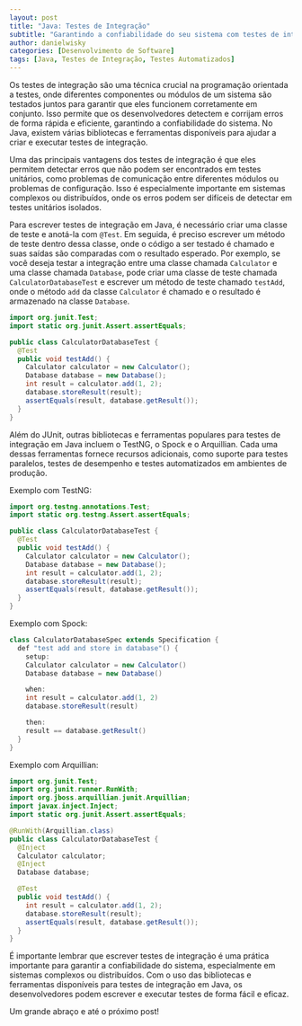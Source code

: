 ```yaml
---
layout: post
title: "Java: Testes de Integração"
subtitle: "Garantindo a confiabilidade do seu sistema com testes de integração em Java"
author: danielwisky
categories: [Desenvolvimento de Software]
tags: [Java, Testes de Integração, Testes Automatizados]
---
```


Os testes de integração são uma técnica crucial na programação orientada a testes, onde diferentes componentes ou módulos de um sistema são testados juntos para garantir que eles funcionem corretamente em conjunto. Isso permite que os desenvolvedores detectem e corrijam erros de forma rápida e eficiente, garantindo a confiabilidade do sistema. No Java, existem várias bibliotecas e ferramentas disponíveis para ajudar a criar e executar testes de integração.

Uma das principais vantagens dos testes de integração é que eles permitem detectar erros que não podem ser encontrados em testes unitários, como problemas de comunicação entre diferentes módulos ou problemas de configuração. Isso é especialmente importante em sistemas complexos ou distribuídos, onde os erros podem ser difíceis de detectar em testes unitários isolados.

Para escrever testes de integração em Java, é necessário criar uma classe de teste e anotá-la com `@Test`. Em seguida, é preciso escrever um método de teste dentro dessa classe, onde o código a ser testado é chamado e suas saídas são comparadas com o resultado esperado. Por exemplo, se você deseja testar a integração entre uma classe chamada `Calculator` e uma classe chamada `Database`, pode criar uma classe de teste chamada `CalculatorDatabaseTest` e escrever um método de teste chamado `testAdd`, onde o método `add` da classe `Calculator` é chamado e o resultado é armazenado na classe `Database`.

```java
import org.junit.Test;
import static org.junit.Assert.assertEquals;

public class CalculatorDatabaseTest {
  @Test
  public void testAdd() {
    Calculator calculator = new Calculator();
    Database database = new Database();
    int result = calculator.add(1, 2);
    database.storeResult(result);
    assertEquals(result, database.getResult());
  }
}
```

Além do JUnit, outras bibliotecas e ferramentas populares para testes de integração em Java incluem o TestNG, o Spock e o Arquillian. Cada uma dessas ferramentas fornece recursos adicionais, como suporte para testes paralelos, testes de desempenho e testes automatizados em ambientes de produção.

Exemplo com TestNG:

```java
import org.testng.annotations.Test;
import static org.testng.Assert.assertEquals;

public class CalculatorDatabaseTest {
  @Test
  public void testAdd() {
    Calculator calculator = new Calculator();
    Database database = new Database();
    int result = calculator.add(1, 2);
    database.storeResult(result);
    assertEquals(result, database.getResult());
  }
}
```

Exemplo com Spock:

```java
class CalculatorDatabaseSpec extends Specification {
  def "test add and store in database"() {
    setup:
    Calculator calculator = new Calculator()
    Database database = new Database()

    when:
    int result = calculator.add(1, 2)
    database.storeResult(result)

    then:
    result == database.getResult()
  }
}
```

Exemplo com Arquillian:

```java
import org.junit.Test;
import org.junit.runner.RunWith;
import org.jboss.arquillian.junit.Arquillian;
import javax.inject.Inject;
import static org.junit.Assert.assertEquals;

@RunWith(Arquillian.class)
public class CalculatorDatabaseTest {
  @Inject
  Calculator calculator;
  @Inject
  Database database;

  @Test
  public void testAdd() {
    int result = calculator.add(1, 2);
    database.storeResult(result);
    assertEquals(result, database.getResult());
  }
}
```

É importante lembrar que escrever testes de integração é uma prática importante para garantir a confiabilidade do sistema, especialmente em sistemas complexos ou distribuídos. Com o uso das bibliotecas e ferramentas disponíveis para testes de integração em Java, os desenvolvedores podem escrever e executar testes de forma fácil e eficaz.

Um grande abraço e até o próximo post!
